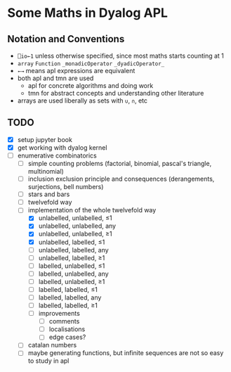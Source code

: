 # Some Maths in Dyalog APL

## Notation and Conventions

- `⎕io←1` unless otherwise specified, since most maths starts counting at 1
- `array` `Function` `_monadicOperator` `_dyadicOperator_`
- `←→` means apl expressions are equivalent
- both apl and tmn are used
    - apl for concrete algorithms and doing work
    - tmn for abstract concepts and understanding other literature
- arrays are used liberally as sets with `∪`, `∩`, etc

## TODO

- [x] setup jupyter book
- [x] get working with dyalog kernel
- [ ] enumerative combinatorics
    - [ ] simple counting problems (factorial, binomial, pascal's triangle, multinomial)
    - [ ] inclusion exclusion principle and consequences (derangements, surjections, bell numbers)
    - [ ] stars and bars
    - [ ] twelvefold way
    - [ ] implementation of the whole twelvefold way
        - [x] unlabelled, unlabelled, ≤1
        - [x] unlabelled, unlabelled, any
        - [x] unlabelled, unlabelled, ≥1
        - [x] unlabelled,   labelled, ≤1
        - [ ] unlabelled,   labelled, any
        - [ ] unlabelled,   labelled, ≥1
        - [ ]   labelled, unlabelled, ≤1
        - [ ]   labelled, unlabelled, any
        - [ ]   labelled, unlabelled, ≥1
        - [ ]   labelled,   labelled, ≤1
        - [ ]   labelled,   labelled, any
        - [ ]   labelled,   labelled, ≥1
        - [ ] improvements
            - [ ] comments
            - [ ] localisations
            - [ ] edge cases?
    - [ ] catalan numbers
    - [ ] maybe generating functions, but infinite sequences are not so easy to study in apl
